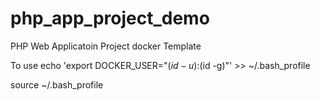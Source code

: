# php_app_project_demo
PHP Web Applicatoin Project docker Template

To use 
echo 'export DOCKER_USER="$(id -u):$(id -g)"' >> ~/.bash_profile

source ~/.bash_profile

